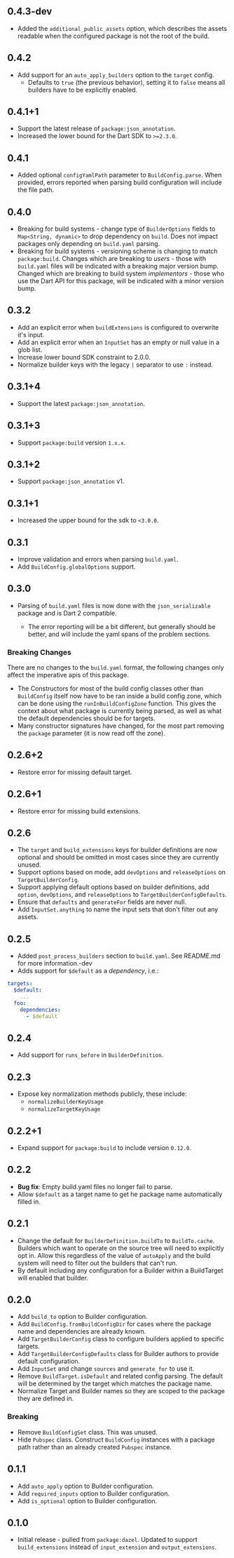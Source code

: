 ## 0.4.3-dev

- Added the `additional_public_assets` option, which describes the assets
  readable when the configured package is not the root of the build.

## 0.4.2

- Add support for an `auto_apply_builders` option to the `target` config.
  - Defaults to `true` (the previous behavior), setting it to `false`
    means all builders have to be explicitly enabled. 

## 0.4.1+1

- Support the latest release of `package:json_annotation`.
- Increased the lower bound for the Dart SDK to `>=2.3.0`.

## 0.4.1

- Added optional `configYamlPath` parameter to `BuildConfig.parse`. When
  provided, errors reported when parsing build configuration will include
  the file path.

## 0.4.0

- Breaking for build systems - change type of `BuilderOptions` fields to
  `Map<String, dynamic>` to drop dependency on `build`. Does not impact packages
  only depending on `build.yaml` parsing.
- Breaking for build systems - versioning scheme is changing to match
  `package:build`. Changes which are breaking to _users_ - those with
  `build.yaml` files will be indicated with a breaking major version bump.
  Changed which are breaking to build system _implementors_ - those who use the
  Dart API for this package, will be indicated with a minor version bump.

## 0.3.2

- Add an explicit error when `buildExtensions` is configured to overwrite it's
  input.
- Add an explicit error when an `InputSet` has an empty or null value in a glob
  list.
- Increase lower bound SDK constraint to 2.0.0.
- Normalize builder keys with the legacy `|` separator to use `:` instead.

## 0.3.1+4

- Support the latest `package:json_annotation`.

## 0.3.1+3

- Support `package:build` version `1.x.x`.

## 0.3.1+2

- Support `package:json_annotation` v1.

## 0.3.1+1

- Increased the upper bound for the sdk to `<3.0.0`.

## 0.3.1

- Improve validation and errors when parsing `build.yaml`.
- Add `BuildConfig.globalOptions` support.

## 0.3.0

- Parsing of `build.yaml` files is now done with the `json_serializable` package
  and is Dart 2 compatible.

  - The error reporting will be a bit different, but generally should be better,
    and will include the yaml spans of the problem sections.

### Breaking Changes

There are no changes to the `build.yaml` format, the following changes only
affect the imperative apis of this package.

- The Constructors for most of the build config classes other than `BuildConfig`
  itself now have to be ran inside a build config zone, which can be done using
  the `runInBuildConfigZone` function. This gives the context about what package
  is currently being parsed, as well as what the default dependencies should be
  for targets.
- Many constructor signatures have changed, for the most part removing the
  `package` parameter (it is now read off the zone).

## 0.2.6+2

- Restore error for missing default target.

## 0.2.6+1

- Restore error for missing build extensions.

## 0.2.6

- The `target` and `build_extensions` keys for builder definitions are now
  optional and should be omitted in most cases since they are currently unused.
- Support options based on mode, add `devOptions` and `releaseOptions` on
  `TargetBuilderConfig`.
- Support applying default options based on builder definitions, add `option`,
  `devOptions`, and `releaseOptions` to `TargetBuilderConfigDefaults`.
- Ensure that `defaults` and `generateFor` fields are never null.
- Add `InputSet.anything` to name the input sets that don't filter out any
  assets.

## 0.2.5

- Added `post_process_builders` section to `build.yaml`. See README.md for more
  information.-dev
- Adds support for `$default` as a _dependency_, i.e.:

```yaml
targets:
  $default:
    ...
  foo:
    dependencies:
      - $default
```

## 0.2.4

- Add support for `runs_before` in `BuilderDefinition`.

## 0.2.3

- Expose key normalization methods publicly, these include:
  - `normalizeBuilderKeyUsage`
  - `normalizeTargetKeyUsage`

## 0.2.2+1

- Expand support for `package:build` to include version `0.12.0`.

## 0.2.2

- **Bug fix**: Empty build.yaml files no longer fail to parse.
- Allow `$default` as a target name to get he package name automatically filled
  in.

## 0.2.1

- Change the default for `BuilderDefinition.buildTo` to `BuildTo.cache`.
  Builders which want to operate on the source tree will need to explicitly opt
  in. Allow this regardless of the value of `autoApply` and the build system
  will need to filter out the builders that can't run.
- By default including any configuration for a Builder within a BuildTarget will
  enabled that builder.

## 0.2.0

- Add `build_to` option to Builder configuration.
- Add `BuildConfig.fromBuildConfigDir` for cases where the package name and
  dependencies are already known.
- Add `TargetBuilderConfig` class to configure builders applied to specific
  targets.
- Add `TargetBuilderConfigDefaults` class for Builder authors to provide default
  configuration.
- Add `InputSet` and change `sources` and `generate_for` to use it.
- Remove `BuildTarget.isDefault` and related config parsing. The default will be
  determined by the target which matches the package name.
- Normalize Target and Builder names so they are scoped to the package they are
  defined in.

### Breaking

- Remove `BuildConfigSet` class. This was unused.
- Hide `Pubspec` class. Construct `BuildConfig` instances with a package path
  rather than an already created `Pubspec` instance.

## 0.1.1

- Add `auto_apply` option to Builder configuration.
- Add `required_inputs` option to Builder configuration.
- Add `is_optional` option to Builder configuration.

## 0.1.0

- Initial release - pulled from `package:dazel`. Updated to support
  `build_extensions` instead of `input_extension` and `output_extensions`.
